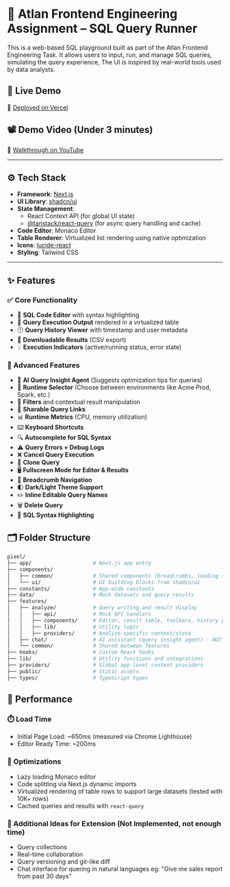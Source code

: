 # 🧠 Atlan Frontend Engineering Assignment – SQL Query Runner

This is a web-based SQL playground built as part of the Atlan Frontend Engineering Task. It allows users to input, run, and manage SQL queries, simulating the query experience, The UI is inspired by real-world tools used by data analysts.

## 🚀 Live Demo

🔗 [Deployed on Vercel](https://atlan-challenge-demo.vercel.app/analyze/query)

## 📽️ Demo Video (Under 3 minutes)

🎥 [Walkthrough on YouTube](https://your-demo-video-link)

---

## ⚙️ Tech Stack

- **Framework**: [Next.js](https://nextjs.org/)
- **UI Library**: [shadcn/ui](https://ui.shadcn.dev/)
- **State Management**:
  - React Context API (for global UI state)
  - [@tanstack/react-query](https://tanstack.com/query/latest) (for async query handling and cache)
- **Code Editor**: Monaco Editor
- **Table Renderer**: Virtualized list rendering using native optimization
- **Icons**: [lucide-react](https://lucide.dev/)
- **Styling**: Tailwind CSS

---

## ✨ Features

### ✅ Core Functionality

- 📄 **SQL Code Editor** with syntax highlighting
- 🧾 **Query Execution Output** rendered in a virtualized table
- 🕒 **Query History Viewer** with timestamp and user metadata
- 💾 **Downloadable Results** (CSV export)
- 💡 **Execution Indicators** (active/running status, error state)

### 💎 Advanced Features

- 🧠 **AI Query Insight Agent** (Suggests optimization tips for queries)
- 🎯 **Runtime Selector** (Choose between environments like Acme Prod, Spark, etc.)
- 🧹 **Filters** and contextual result manipulation
- 🔗 **Sharable Query Links**
- 📊 **Runtime Metrics** (CPU, memory utilization)
- ⌨️ **Keyboard Shortcuts**
- 🔍 **Autocomplete for SQL Syntax**
- ⚠️ **Query Errors + Debug Logs**
- ❌ **Cancel Query Execution**
- 🔁 **Clone Query**
- 🖥️ **Fullscreen Mode for Editor & Results**
- 🧭 **Breadcrumb Navigation**
- 🌓 **Dark/Light Theme Support**
- ✏️ **Inline Editable Query Names**
- 🗑️ **Delete Query**
- 🎨 **SQL Syntax Highlighting**

## 🗂️ Folder Structure

```bash
pixel/
├── app/                    # Next.js app entry
├── components/
│   ├── common/             # Shared components (breadcrumbs, loading skeletons, status indicators)
│   └── ui/                 # UI building blocks from shadcn/ui
├── constants/              # App-wide constants
├── data/                   # Mock datasets and query results
├── features/
│   ├── analyze/            # Query writing and result display
│   │   ├── api/            # Mock API handlers
│   │   ├── components/     # Editor, result table, toolbars, history panel
│   │   ├── lib/            # Utility logic
│   │   ├── providers/      # Analyze-specific context/state
│   ├── chat/               # AI assistant (query insight agent) - NOT IMPLEMENTED
│   └── common/             # Shared between features
├── hooks/                  # Custom React hooks
├── lib/                    # Utility functions and integrations
├── providers/              # Global app-level context providers
├── public/                 # Static assets
├── types/                  # TypeScript types
```

## 🧪 Performance

### ⏱️ Load Time

- Initial Page Load: ~650ms (measured via Chrome Lighthouse)
- Editor Ready Time: ~200ms

### 🔄 Optimizations

- Lazy loading Monaco editor
- Code splitting via Next.js dynamic imports
- Virtualized rendering of table rows to support large datasets (tested with 10K+ rows)
- Cached queries and results with `react-query`

### 🧠 Additional Ideas for Extension (Not Implemented, not enough time)

- Query collections
- Real-time collaboration
- Query versioning and git-like diff
- Chat interface for quering in natural languages eg: "Give me sales report from past 30 days"
